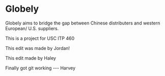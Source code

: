 # Globely 

Globely aims to bridge the gap between Chinese distributers and western European/ U.S. suppliers.

This is a project for USC ITP 460

This edit was made by Jordan!

This edit made by Haley

Finally got git working --- Harvey